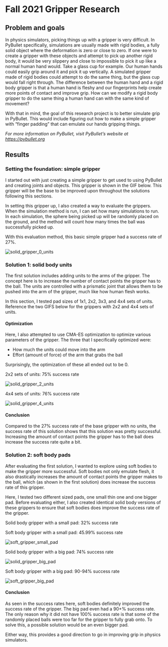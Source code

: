 # Fall 2021 Gripper Research 

## Problem and goals
In physics simulators, picking things up with a gripper is very difficult. In PyBullet specifically, simulations are usually made with rigid bodies, a fully solid object where the deformation is zero or close to zero. If one were to create a gripper with these objects and  attempt to pick up another rigid body, it would be very slippery and close to impossible to pick it up like a normal human hand would. Take a glass cup for example. Our human hands could easily grip around it and pick it up vertically. A simulated gripper made of rigid bodies could attempt to do the same thing, but the glass cup would fall right through. The difference between the human hand and a rigid body gripper is that a human hand is fleshy and our fingerprints help create more points of contact and improve grip. How can we modify a rigid body gripper to do the same thing a human hand can with the same kind of movement?

With that in mind, the goal of this research project is to better simulate grip in PyBullet. This would include figuring out how to make a simple gripper with “finger padding” that can emulate our hands gripping things. 

*For more information on PyBullet, visit PyBullet’s website at https://pybullet.org*

## Results

### Setting the foundation: simple gripper
I started out with just creating a simple gripper to get used to using PyBullet and creating joints and objects. This gripper is shown in the GIF below. This gripper will be the base to be improved upon throughout the solutions following this sections.

In setting this gripper up, I also created a way to evaluate the grippers. When the simulation method is run, I can set how many simulations to run. In each simulation, the sphere being picked up will be randomly placed on the ground, and the method will count how many times the ball was successfully picked up. 

With this evaluation method, this basic simple gripper had a success rate of 27%.

![solid_gripper_0_units](https://user-images.githubusercontent.com/30352267/145732871-fd206295-1444-4643-bb89-6523de294f72.gif)
    
### Solution 1: solid body units
The first solution includes adding units to the arms of the gripper. The concept here is to increase the number of contact points the gripper has to the ball. The units are controlled with a prismatic joint that allows them to be pushed into the arm of the gripper, much like how human flesh works. 

In this section, I tested pad sizes of 1x1, 2x2, 3x3, and 4x4 sets of units. Reference the two GIFS below for the grippers with 2x2 and 4x4 sets of units. 

#### Optimization
Here, I also attempted to use CMA-ES optimization to optimize various parameters of the gripper. The three that I specifically optimized were:
- How much the units could move into the arm
- Effort (amount of force) of the arm that grabs the ball

Surprisingly, the optimization of these all ended out to be 0. 

2x2 sets of units: 75% success rate

![solid_gripper_2_units](https://user-images.githubusercontent.com/30352267/145732872-f939aa01-8458-4d7c-a426-f9073e345b64.gif)
    
4x4 sets of units: 76% success rate

![solid_gripper_4_units](https://user-images.githubusercontent.com/30352267/145732874-9534f7a2-721c-4de1-be72-de6f9d8562d5.gif)

#### Conclusion
Compared to the 27% success rate of the base gripper with no units, the success rate of this solution shows that this solution was pretty successful. Increasing the amount of contact points the gripper has to the ball does increase the success rate quite a bit. 

### Solution 2: soft body pads
After evaluating the first solution, I wanted to explore using soft bodies to make the gripper more successful. Soft bodies not only emulate flesh, it also drastically increases the amount of contact points the gripper makes to the ball, which (as shown in the first solution) does increase the success rate of this gripper. 

Here, I tested two different sized pads, one small thin one and one bigger pad. Before evaluating either, I also created identical solid body versions of these grippers to ensure that soft bodies does improve the success rate of the gripper. 

Solid body gripper with a small pad: 32% success rate

Soft body gripper with a small pad: 45.99% success rate

![soft_gripper_small_pad](https://user-images.githubusercontent.com/30352267/145732870-f9e7a1f6-124f-4c54-983e-384a35023753.gif)
    
Solid body gripper with a big pad: 74% success rate

![solid_gripper_big_pad](https://user-images.githubusercontent.com/30352267/145732877-193d0b82-7a3c-4a65-96a1-48f6404316ee.gif)
    
Soft body gripper with a big pad: 90-94% success rate

![soft_gripper_big_pad](https://user-images.githubusercontent.com/30352267/145732956-3c982f84-6021-4bc3-b883-5edd97204bbc.gif)
    
#### Conclusion
As seen in the success rates here, soft bodies definitely improved the success rate of the gripper. The big pad even had a 90+% success rate. The only reason why it did not have 100% success rate is that some of the randomly placed balls were too far for the gripper to fully grab onto. To solve this, a possible solution would be an even bigger pad. 

Either way, this provides a good direction to go in improving grip in physics simulators.

